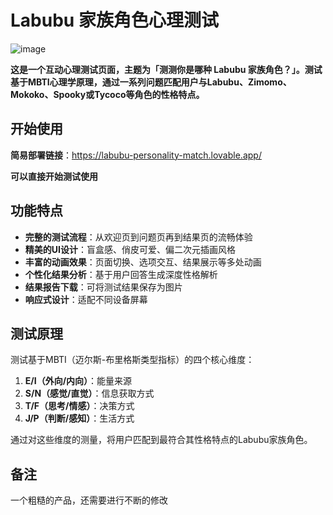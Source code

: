 # Labubu 家族角色心理测试
![image](https://github.com/user-attachments/assets/7dba63af-6169-4529-83d0-0e5ffe8fa1bf)

**这是一个互动心理测试页面，主题为「测测你是哪种 Labubu 家族角色？」。测试基于MBTI心理学原理，通过一系列问题匹配用户与Labubu、Zimomo、Mokoko、Spooky或Tycoco等角色的性格特点。**

## 开始使用

**简易部署链接**：https://labubu-personality-match.lovable.app/

**可以直接开始测试使用**

## 功能特点

- **完整的测试流程**：从欢迎页到问题页再到结果页的流畅体验
- **精美的UI设计**：盲盒感、俏皮可爱、偏二次元插画风格
- **丰富的动画效果**：页面切换、选项交互、结果展示等多处动画
- **个性化结果分析**：基于用户回答生成深度性格解析
- **结果报告下载**：可将测试结果保存为图片
- **响应式设计**：适配不同设备屏幕

## 测试原理

测试基于MBTI（迈尔斯-布里格斯类型指标）的四个核心维度：

1. **E/I（外向/内向）**：能量来源
2. **S/N（感觉/直觉）**：信息获取方式
3. **T/F（思考/情感）**：决策方式
4. **J/P（判断/感知）**：生活方式

通过对这些维度的测量，将用户匹配到最符合其性格特点的Labubu家族角色。

## 备注
一个粗糙的产品，还需要进行不断的修改
